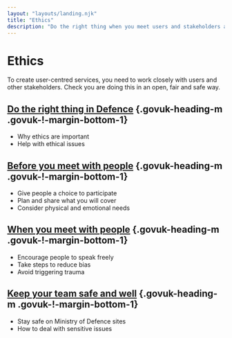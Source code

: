 ```yaml
---
layout: "layouts/landing.njk"
title: "Ethics"
description: "Do the right thing when you meet users and stakeholders across Defence, and keep your team safe."
---
```


# Ethics

To create user-centred services, you need to work closely with users and other stakeholders. Check you are doing this in an open, fair and safe way. 

## [Do the right thing in Defence](/ethics/do-the-right-thing-in-defence/) {.govuk-heading-m .govuk-!-margin-bottom-1}

- Why ethics are important
- Help with ethical issues

## [Before you meet with people](/ethics/before-you-meet-with-people) {.govuk-heading-m .govuk-!-margin-bottom-1}

- Give people a choice to participate
- Plan and share what you will cover 
- Consider physical and emotional needs

## [When you meet with people](/ethics/when-you-meet-with-people) {.govuk-heading-m .govuk-!-margin-bottom-1}

- Encourage people to speak freely
- Take steps to reduce bias
- Avoid triggering trauma 

## [Keep your team safe and well](/ethics/keep-your-team-safe-and-well) {.govuk-heading-m .govuk-!-margin-bottom-1}

- Stay safe on Ministry of Defence sites
- How to deal with sensitive issues
